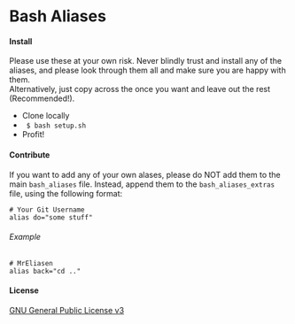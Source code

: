 # Bash Aliases

#### Install

Please use these at your own risk. Never blindly trust and install any of the aliases, and please look through them all and make sure you are happy with them.   
Alternatively, just copy across the once you want and leave out the rest (Recommended!).

 * Clone locally
 * ``` $ bash setup.sh```
 * Profit!

#### Contribute

If you want to add any of your own alases, please do NOT add them to the main ```bash_aliases``` file. Instead, append them to the ```bash_aliases_extras``` file, using the following format:

```
# Your Git Username
alias do="some stuff"
```

###### Example

```
# MrEliasen
alias back="cd .."
```

#### License

[GNU General Public License v3](https://github.com/MrEliasen/Bash-Aliases/blob/master/LICENSE)
